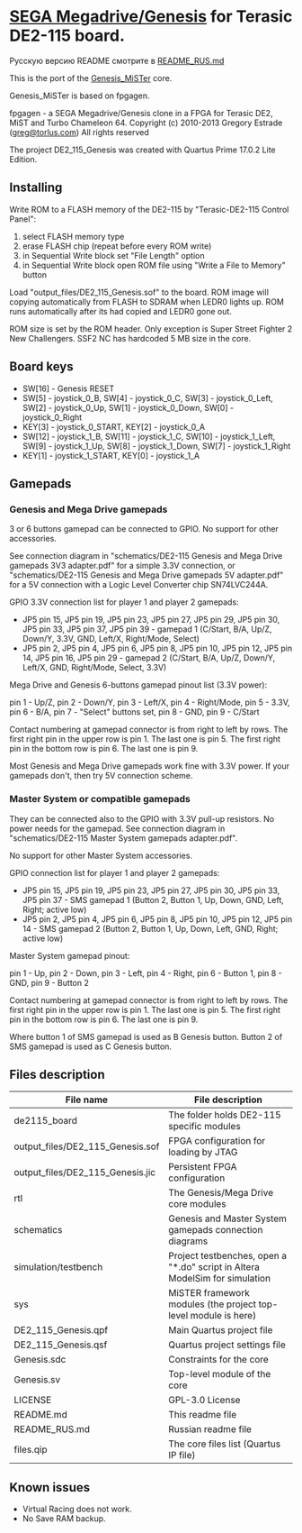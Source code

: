 # [SEGA Megadrive/Genesis](https://en.wikipedia.org/wiki/Sega_Genesis) for Terasic DE2-115 board.

Русскую версию README смотрите в [README_RUS.md](https://github.com/mindstation/DE2_115_Genesis/blob/de2115porting/README_RUS.md)

This is the port of the [Genesis_MiSTer](https://github.com/MiSTer-devel/Genesis_MiSTer) core.

Genesis_MiSTer is based on fpgagen.

fpgagen - a SEGA Megadrive/Genesis clone in a FPGA for Terasic DE2, MiST and Turbo Chameleon 64. Copyright (c) 2010-2013 Gregory Estrade (greg@torlus.com)
All rights reserved

The project DE2_115_Genesis was created with Quartus Prime 17.0.2 Lite Edition.


## Installing

Write ROM to a FLASH memory of the DE2-115 by "Terasic-DE2-115 Control Panel":

1. select FLASH memory type
2. erase FLASH chip (repeat before every ROM write)
3. in Sequential Write block set "File Length" option
4. in Sequential Write block open ROM file using "Write a File to Memory" button

Load "output_files/DE2_115_Genesis.sof" to the board. ROM image will copying automatically from FLASH to SDRAM when LEDR0 lights up.
ROM runs automatically after its had copied and LEDR0 gone out.
 
ROM size is set by the ROM header. Only exception is Super Street Fighter 2 New Challengers. SSF2 NC has hardcoded 5 MB size in the core.


## Board keys

* SW[16] - Genesis RESET
* SW[5]  - joystick_0_B, SW[4] - joystick_0_C, SW[3] - joystick_0_Left, SW[2] - joystick_0_Up, SW[1] - joystick_0_Down, SW[0] - joystick_0_Right
* KEY[3] - joystick_0_START, KEY[2] - joystick_0_A
* SW[12] - joystick_1_B, SW[11] - joystick_1_C, SW[10] - joystick_1_Left, SW[9] - joystick_1_Up, SW[8] - joystick_1_Down, SW[7] - joystick_1_Right
* KEY[1] - joystick_1_START, KEY[0] - joystick_1_A


## Gamepads

### Genesis and Mega Drive gamepads 

3 or 6 buttons gamepad can be connected to GPIO. No support for other accessories.

See connection diagram in "schematics/DE2-115 Genesis and Mega Drive gamepads 3V3 adapter.pdf" for a simple 3.3V connection, or 
"schematics/DE2-115 Genesis and Mega Drive gamepads 5V adapter.pdf" for a 5V connection with a Logic Level Converter chip SN74LVC244A.

GPIO 3.3V connection list for player 1 and player 2 gamepads:

* JP5 pin 15, JP5 pin 19, JP5 pin 23, JP5 pin 27, JP5 pin 29, JP5 pin 30, JP5 pin 33, JP5 pin 37, JP5 pin 39 - gamepad 1 (C/Start, B/A, Up/Z, Down/Y, 3.3V, GND, Left/X, Right/Mode, Select)
* JP5 pin 2, JP5 pin 4, JP5 pin 6, JP5 pin 8, JP5 pin 10, JP5 pin 12, JP5 pin 14, JP5 pin 16, JP5 pin 29 - gamepad 2 (C/Start, B/A, Up/Z, Down/Y, Left/X, GND, Right/Mode, Select, 3.3V)

Mega Drive and Genesis 6-buttons gamepad pinout list (3.3V power):

pin 1 - Up/Z, pin 2 - Down/Y, pin 3 - Left/X, pin 4 - Right/Mode, pin 5 - 3.3V,
pin 6 - B/A, pin 7 - "Select" buttons set, pin 8 - GND, pin 9 - C/Start

Contact numbering at gamepad connector is from right to left by rows. The first right pin in the upper row is pin 1. The last one is pin 5. The first right pin in the bottom row is pin 6. The last one is pin 9.

Most Genesis and Mega Drive gamepads work fine with 3.3V power. If your gamepads don't, then try 5V connection scheme.

### Master System or compatible gamepads 

They can be connected also to the GPIO with 3.3V pull-up resistors. No power needs for the gamepad.
See connection diagram in "schematics/DE2-115 Master System gamepads adapter.pdf".

No support for other Master System accessories.

GPIO connection list for player 1 and player 2 gamepads:

* JP5 pin 15, JP5 pin 19, JP5 pin 23, JP5 pin 27, JP5 pin 30, JP5 pin 33, JP5 pin 37 - SMS gamepad 1 (Button 2, Button 1, Up, Down, GND, Left, Right; active low)
* JP5 pin 2, JP5 pin 4, JP5 pin 6, JP5 pin 8, JP5 pin 10, JP5 pin 12, JP5 pin 14 - SMS gamepad 2 (Button 2, Button 1, Up, Down, Left, GND, Right; active low)

Master System gamepad pinout:

pin 1 - Up, pin 2 - Down, pin 3 - Left, pin 4 - Right, pin 6 - Button 1, pin 8 - GND, pin 9 - Button 2

Contact numbering at gamepad connector is from right to left by rows. The first right pin in the upper row is pin 1. The last one is pin 5. The first right pin in the bottom row is pin 6. The last one is pin 9.

Where button 1 of SMS gamepad is used as B Genesis button.
Button 2 of SMS gamepad is used as C Genesis button.


## Files description

File name                                               | File description
--------------------------------------------------------|----------------------------------------------------------------------------
de2115_board                                            | The folder holds DE2-115 specific modules
output_files/DE2_115_Genesis.sof                        | FPGA configuration for loading by JTAG
output_files/DE2_115_Genesis.jic                        | Persistent FPGA configuration
rtl                                                     | The Genesis/Mega Drive core modules
schematics                                              | Genesis and Master System gamepads connection diagrams
simulation/testbench                                    | Project testbenches, open a "*.do" script in Altera ModelSim for simulation
sys                                                     | MiSTER framework modules (the project top-level module is here)
DE2_115_Genesis.qpf                                     | Main Quartus project file
DE2_115_Genesis.qsf                                     | Quartus project settings file
Genesis.sdc                                             | Constraints for the core
Genesis.sv                                              | Top-level module of the core
LICENSE                                                 | GPL-3.0 License
README.md                                               | This readme file
README_RUS.md                                           | Russian readme file
files.qip                                               | The core files list (Quartus IP file)


## Known issues

* Virtual Racing does not work.
* No Save RAM backup.
